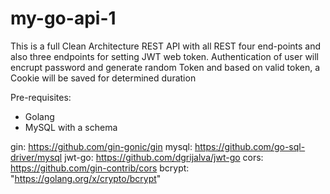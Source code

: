 # my-go-api-1

This is a full Clean Architecture REST API with all REST  four end-points and also three endpoints for setting JWT web token. Authentication of user will encrupt password and generate random Token and based on valid token, a Cookie will be saved for determined duration  

Pre-requisites:
- Golang
- MySQL with a schema

gin: https://github.com/gin-gonic/gin
mysql: https://github.com/go-sql-driver/mysql
jwt-go: https://github.com/dgrijalva/jwt-go
cors: https://github.com/gin-contrib/cors
bcrypt: "https://golang.org/x/crypto/bcrypt"

